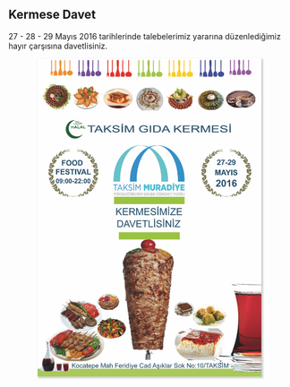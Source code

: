 ## Kermese Davet

27 - 28 - 29 Mayıs 2016 tarihlerinde talebelerimiz yararına düzenlediğimiz hayır çarşısına davetlisiniz.

<div style='text-align: center'>
  <img class='md-whiteframe-2dp' src='files/kermes-afis.jpg' style='width: 400px; -webkit-box-shadow: 2px 2px 3px 1px #ccc;-moz-box-shadow: 2px 2px 3px 1px #ccc;box-shadow: 2px 2px 3px 1px #ccc;'>
</div>
